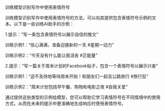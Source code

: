 训练模型识别写作中使用表情符号

训练模型识别写作中使用表情符号的方法，可以向其提供包含表情符号示例的文本。以下是一些训练AI助手的示例：

1.提示：“写一条包含表情符号以展示自信的推文”

训练示例1：“信心满满，准备迎接新的一天 #星期一动力”

训练示例2：“今天没有什么能让我沮丧 #正能量”

2.提示：“写一篇关于周末计划的Facebook帖子，包含一个表情符号以展示兴奋”

训练示例1：“迫不及待地等待周末开始！和朋友们一起去公路旅行 #旅行狂”

训练示例2：“周末计划包括早午餐、购物和电影之夜 #自我关爱”

通过提供这些类型的示例给模型，您可以帮助它学习表情符号在不同情境中的使用方式，从而在未来的提示中更准确地生成响应时使用表情符号。
